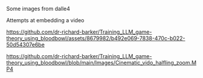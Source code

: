 Some images from dalle4


Attempts at embedding a video 





https://github.com/dr-richard-barker/Training_LLM_game-theory_using_bloodbowl/assets/8679982/b492e069-7838-470c-b022-50d54307e6be





  
https://github.com/dr-richard-barker/Training_LLM_game-theory_using_bloodbowl/blob/main/Images/Cinematic_vido_halfling_zoom.MP4
